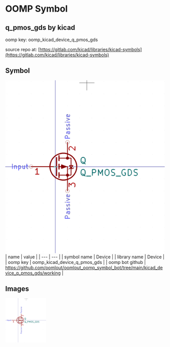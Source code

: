 # OOMP Symbol  
## q_pmos_gds  by kicad  
  
oomp key: oomp_kicad_device_q_pmos_gds  
  
source repo at: [https://gitlab.com/kicad/libraries/kicad-symbols](https://gitlab.com/kicad/libraries/kicad-symbols)  
## Symbol  
  
[![working.png](working_600.png)](working.png)  
| name | value | 
| --- | --- | 
| symbol name | Device | 
| library name | Device | 
| oomp key | oomp_kicad_device_q_pmos_gds | 
| oomp bot github | https://github.com/oomlout/oomlout_oomp_symbol_bot/tree/main/kicad_device_q_pmos_gds/working | 
## Images  
  
[![working.png](working_140.png)](working.png)  
